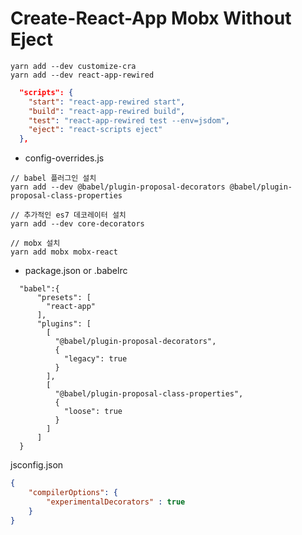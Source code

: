 # Create-React-App Mobx Without Eject



```git
yarn add --dev customize-cra
yarn add --dev react-app-rewired
```

```json
  "scripts": {
    "start": "react-app-rewired start",
    "build": "react-app-rewired build",
    "test": "react-app-rewired test --env=jsdom",
    "eject": "react-scripts eject"
  },
```

+ config-overrides.js

```
// babel 플러그인 설치
yarn add --dev @babel/plugin-proposal-decorators @babel/plugin-proposal-class-properties

// 추가적인 es7 데코레이터 설치
yarn add --dev core-decorators

// mobx 설치
yarn add mobx mobx-react

```

+ package.json or .babelrc
```
  "babel":{
      "presets": [
        "react-app"
      ],
      "plugins": [
        [
          "@babel/plugin-proposal-decorators",
          {
            "legacy": true
          }
        ],
        [
          "@babel/plugin-proposal-class-properties",
          {
            "loose": true
          }
        ]
      ]
  }
```

jsconfig.json
```json
{
    "compilerOptions": {
        "experimentalDecorators" : true
    }
}
```
